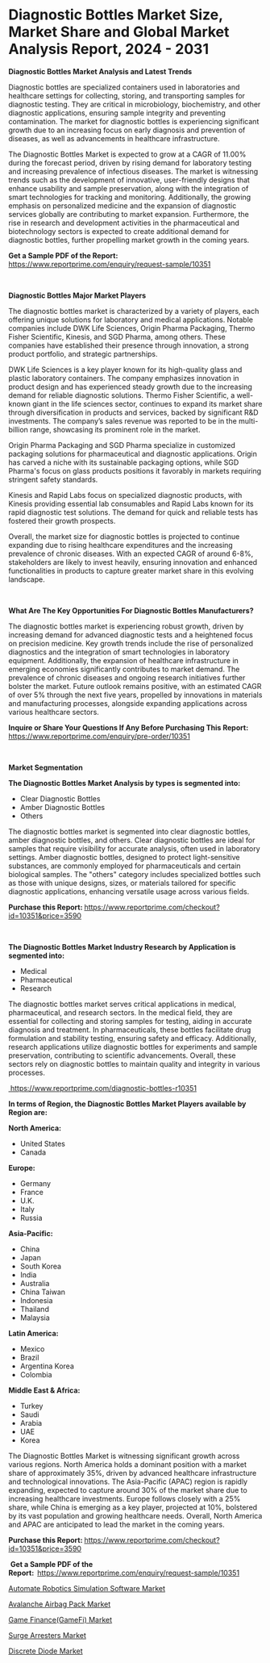 <p><h1>Diagnostic Bottles Market Size, Market Share and Global Market Analysis Report, 2024 - 2031</h1></p><p><strong>Diagnostic Bottles Market Analysis and Latest Trends</strong></p>
<p><p>Diagnostic bottles are specialized containers used in laboratories and healthcare settings for collecting, storing, and transporting samples for diagnostic testing. They are critical in microbiology, biochemistry, and other diagnostic applications, ensuring sample integrity and preventing contamination. The market for diagnostic bottles is experiencing significant growth due to an increasing focus on early diagnosis and prevention of diseases, as well as advancements in healthcare infrastructure. </p><p>The Diagnostic Bottles Market is expected to grow at a CAGR of 11.00% during the forecast period, driven by rising demand for laboratory testing and increasing prevalence of infectious diseases. The market is witnessing trends such as the development of innovative, user-friendly designs that enhance usability and sample preservation, along with the integration of smart technologies for tracking and monitoring. Additionally, the growing emphasis on personalized medicine and the expansion of diagnostic services globally are contributing to market expansion. Furthermore, the rise in research and development activities in the pharmaceutical and biotechnology sectors is expected to create additional demand for diagnostic bottles, further propelling market growth in the coming years.</p></p>
<p><strong>Get a Sample PDF of the Report:&nbsp;</strong> <a href="https://www.reportprime.com/enquiry/request-sample/10351?utm_campaign=1837&utm_medium=2&utm_source=Github&utm_content=ia&utm_term=28112024&utm_id=diagnostic-bottles">https://www.reportprime.com/enquiry/request-sample/10351</a></p>
<p>&nbsp;</p>
<p><strong>Diagnostic Bottles Major Market Players</strong></p>
<p><p>The diagnostic bottles market is characterized by a variety of players, each offering unique solutions for laboratory and medical applications. Notable companies include DWK Life Sciences, Origin Pharma Packaging, Thermo Fisher Scientific, Kinesis, and SGD Pharma, among others. These companies have established their presence through innovation, a strong product portfolio, and strategic partnerships.</p><p>DWK Life Sciences is a key player known for its high-quality glass and plastic laboratory containers. The company emphasizes innovation in product design and has experienced steady growth due to the increasing demand for reliable diagnostic solutions. Thermo Fisher Scientific, a well-known giant in the life sciences sector, continues to expand its market share through diversification in products and services, backed by significant R&D investments. The company’s sales revenue was reported to be in the multi-billion range, showcasing its prominent role in the market.</p><p>Origin Pharma Packaging and SGD Pharma specialize in customized packaging solutions for pharmaceutical and diagnostic applications. Origin has carved a niche with its sustainable packaging options, while SGD Pharma's focus on glass products positions it favorably in markets requiring stringent safety standards.</p><p>Kinesis and Rapid Labs focus on specialized diagnostic products, with Kinesis providing essential lab consumables and Rapid Labs known for its rapid diagnostic test solutions. The demand for quick and reliable tests has fostered their growth prospects.</p><p>Overall, the market size for diagnostic bottles is projected to continue expanding due to rising healthcare expenditures and the increasing prevalence of chronic diseases. With an expected CAGR of around 6-8%, stakeholders are likely to invest heavily, ensuring innovation and enhanced functionalities in products to capture greater market share in this evolving landscape.</p></p>
<p>&nbsp;</p>
<p><strong>What Are The Key Opportunities For Diagnostic Bottles Manufacturers?</strong></p>
<p><p>The diagnostic bottles market is experiencing robust growth, driven by increasing demand for advanced diagnostic tests and a heightened focus on precision medicine. Key growth trends include the rise of personalized diagnostics and the integration of smart technologies in laboratory equipment. Additionally, the expansion of healthcare infrastructure in emerging economies significantly contributes to market demand. The prevalence of chronic diseases and ongoing research initiatives further bolster the market. Future outlook remains positive, with an estimated CAGR of over 5% through the next five years, propelled by innovations in materials and manufacturing processes, alongside expanding applications across various healthcare sectors.</p></p>
<p><strong>Inquire or Share Your Questions If Any Before Purchasing This Report:</strong> <a href="https://www.reportprime.com/enquiry/pre-order/10351?utm_campaign=1837&utm_medium=2&utm_source=Github&utm_content=ia&utm_term=28112024&utm_id=diagnostic-bottles">https://www.reportprime.com/enquiry/pre-order/10351</a></p>
<p>&nbsp;</p>
<p><strong>Market Segmentation</strong></p>
<p><strong>The Diagnostic Bottles Market Analysis by types is segmented into:</strong></p>
<p><ul><li>Clear Diagnostic Bottles</li><li>Amber Diagnostic Bottles</li><li>Others</li></ul></p>
<p><p>The diagnostic bottles market is segmented into clear diagnostic bottles, amber diagnostic bottles, and others. Clear diagnostic bottles are ideal for samples that require visibility for accurate analysis, often used in laboratory settings. Amber diagnostic bottles, designed to protect light-sensitive substances, are commonly employed for pharmaceuticals and certain biological samples. The "others" category includes specialized bottles such as those with unique designs, sizes, or materials tailored for specific diagnostic applications, enhancing versatile usage across various fields.</p></p>
<p><strong>Purchase this Report:&nbsp;</strong><a href="https://www.reportprime.com/checkout?id=10351&price=3590&utm_campaign=1837&utm_medium=2&utm_source=Github&utm_content=ia&utm_term=28112024&utm_id=diagnostic-bottles">https://www.reportprime.com/checkout?id=10351&price=3590</a></p>
<p>&nbsp;</p>
<p><strong>The Diagnostic Bottles Market Industry Research by Application is segmented into:</strong></p>
<p><ul><li>Medical</li><li>Pharmaceutical</li><li>Research</li></ul></p>
<p><p>The diagnostic bottles market serves critical applications in medical, pharmaceutical, and research sectors. In the medical field, they are essential for collecting and storing samples for testing, aiding in accurate diagnosis and treatment. In pharmaceuticals, these bottles facilitate drug formulation and stability testing, ensuring safety and efficacy. Additionally, research applications utilize diagnostic bottles for experiments and sample preservation, contributing to scientific advancements. Overall, these sectors rely on diagnostic bottles to maintain quality and integrity in various processes.</p></p>
<p><a href="https://www.reportprime.com/diagnostic-bottles-r10351?utm_campaign=1837&utm_medium=2&utm_source=Github&utm_content=ia&utm_term=28112024&utm_id=diagnostic-bottles">&nbsp;https://www.reportprime.com/diagnostic-bottles-r10351</a></p>
<p><strong>In terms of Region, the Diagnostic Bottles Market Players available by Region are:</strong></p>
<p>
    <p> <strong> North America: </strong>
        <ul>
            <li>United States</li>
            <li>Canada</li>
        </ul>
        </p> 
    <p> <strong> Europe: </strong>
        <ul>
            <li>Germany</li>
            <li>France</li>
            <li>U.K.</li>
            <li>Italy</li>
            <li>Russia</li>
        </ul>
        </p> 
    <p> <strong> Asia-Pacific: </strong>
        <ul>
            <li>China</li>
            <li>Japan</li>
            <li>South Korea</li>
            <li>India</li>
            <li>Australia</li>
            <li>China Taiwan</li>
            <li>Indonesia</li>
            <li>Thailand</li>
            <li>Malaysia</li>
        </ul>
        </p> 
    <p> <strong> Latin America: </strong>
        <ul>
            <li>Mexico</li>
            <li>Brazil</li>
            <li>Argentina Korea</li>
            <li>Colombia</li>
        </ul>
        </p> 
    <p> <strong> Middle East & Africa: </strong>
        <ul>
            <li>Turkey</li>
            <li>Saudi</li>
            <li>Arabia</li>
            <li>UAE</li>
            <li>Korea</li>
        </ul>
    </p>
    </p>
<p><p>The Diagnostic Bottles Market is witnessing significant growth across various regions. North America holds a dominant position with a market share of approximately 35%, driven by advanced healthcare infrastructure and technological innovations. The Asia-Pacific (APAC) region is rapidly expanding, expected to capture around 30% of the market share due to increasing healthcare investments. Europe follows closely with a 25% share, while China is emerging as a key player, projected at 10%, bolstered by its vast population and growing healthcare needs. Overall, North America and APAC are anticipated to lead the market in the coming years.</p></p>
<p><strong>Purchase this Report: </strong><a href="https://www.reportprime.com/checkout?id=10351&price=3590&utm_campaign=1837&utm_medium=2&utm_source=Github&utm_content=ia&utm_term=28112024&utm_id=diagnostic-bottles">https://www.reportprime.com/checkout?id=10351&price=3590</a></p>
<p>&nbsp;<strong>Get a Sample PDF of the Report:&nbsp;&nbsp;</strong><a href="https://www.reportprime.com/enquiry/request-sample/10351?utm_campaign=1837&utm_medium=2&utm_source=Github&utm_content=ia&utm_term=28112024&utm_id=diagnostic-bottles">https://www.reportprime.com/enquiry/request-sample/10351</a></p>
<p><strong></strong></p>
<p><p><a href="https://issuu.com/reportprime-2/docs/automate-robotics-simulation-softwa_dc55c0753ddb91?utm_campaign=1837&utm_medium=2&utm_source=Github&utm_content=ia&utm_term=28112024&utm_id=diagnostic-bottles">Automate Robotics Simulation Software Market</a></p><p><a href="https://www.linkedin.com/pulse/avalanche-airbag-pack-market-segmentation-geographical-regions-w9j8c?utm_campaign=1837&utm_medium=2&utm_source=Github&utm_content=ia&utm_term=28112024&utm_id=diagnostic-bottles">Avalanche Airbag Pack Market</a></p><p><a href="https://issuu.com/reportprime-2/docs/game-financegamefi-market-size-2030_844151f9395ddc?utm_campaign=1837&utm_medium=2&utm_source=Github&utm_content=ia&utm_term=28112024&utm_id=diagnostic-bottles">Game Finance(GameFi) Market</a></p><p><a href="https://www.linkedin.com/pulse/comprehensive-market-analysis-surge-arresters-projected-growth-4qt9c?utm_campaign=1837&utm_medium=2&utm_source=Github&utm_content=ia&utm_term=28112024&utm_id=diagnostic-bottles">Surge Arresters Market</a></p><p><a href="https://www.linkedin.com/pulse/strategic-roadmap-success-global-discrete-diode-market-muhxf?utm_campaign=1837&utm_medium=2&utm_source=Github&utm_content=ia&utm_term=28112024&utm_id=diagnostic-bottles">Discrete Diode Market</a></p></p>